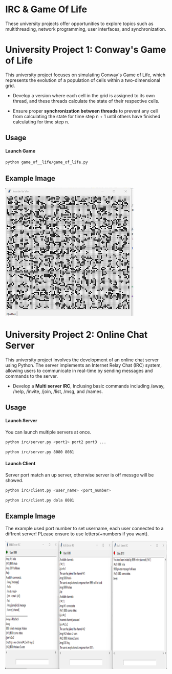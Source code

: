 # IRC & Game Of Life
These university projects offer opportunities to explore topics such as multithreading, network programming, user interfaces, and synchronization.

# University Project 1: Conway's Game of Life

This university project focuses on simulating Conway's Game of Life, which represents the evolution of a population of cells within a two-dimensional grid. 

- Develop a version where each cell in the grid is assigned to its own thread, and these threads calculate the state of their respective cells.

- Ensure proper **synchronization between threads** to prevent any cell from calculating the state for time step n + 1 until others have finished calculating for time step n.

## Usage


#### Launch Game
```bash
python game_of__life/game_of_life.py
```


## Example Image
<img src="https://github.com/abdellah-idris/programmation_conccurentes_mini_projets/blob/master/game_of__life/ressources/img.png" height="400" width="400" alt="Game of life"  />


# University Project 2: Online Chat Server
This university project involves the development of an online chat server using Python. The server implements an Internet Relay Chat (IRC) system, allowing users to communicate in real-time by sending messages and commands to the server.

- Develop a **Multi server IRC**, Inclusing basic commands including /away, /help, /invite, /join, /list, /msg, and /names.


## Usage


#### Launch Server
You can launch multiple servers at once.
```bash
python irc/server.py <port1> port2 port3 ...
```
```bash
python irc/server.py 8080 8081
```

#### Launch Client
Server port match an up server, otherwise server is off messge will be showed.
```bash
python irc/client.py <user_name> <port_number>
```

```bash
python irc/client.py dola 8081
```

## Example Image
The example used port number to set username, each user connected to a diffrent server! PLease ensure to use letters(+numbers if you want).

  <img src="https://github.com/abdellah-idris/programmation_conccurentes_mini_projets/blob/master/irc/ressources/img.png" height="400" width="1000" alt="Game of life"  />

